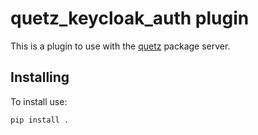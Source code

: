 # quetz_keycloak_auth plugin

This is a plugin to use with the [quetz](https://github.com/mamba-org/quetz) package server.


## Installing

To install use:

```
pip install .
```
